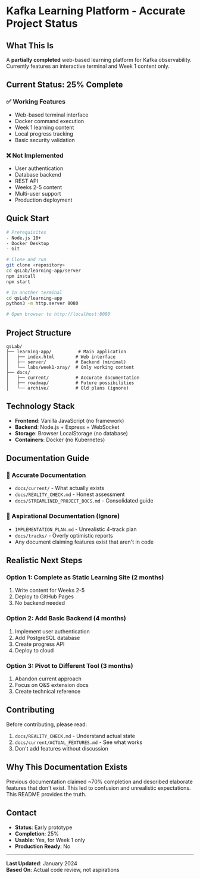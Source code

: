 # Kafka Learning Platform - Accurate Project Status

## What This Is

A **partially completed** web-based learning platform for Kafka observability. Currently features an interactive terminal and Week 1 content only.

## Current Status: 25% Complete

### ✅ Working Features
- Web-based terminal interface
- Docker command execution  
- Week 1 learning content
- Local progress tracking
- Basic security validation

### ❌ Not Implemented
- User authentication
- Database backend
- REST API
- Weeks 2-5 content
- Multi-user support
- Production deployment

## Quick Start

```bash
# Prerequisites
- Node.js 18+
- Docker Desktop
- Git

# Clone and run
git clone <repository>
cd qsLab/learning-app/server
npm install
npm start

# In another terminal
cd qsLab/learning-app
python3 -m http.server 8080

# Open browser to http://localhost:8080
```

## Project Structure

```
qsLab/
├── learning-app/          # Main application
│   ├── index.html        # Web interface
│   ├── server/           # Backend (minimal)
│   └── labs/week1-xray/  # Only working content
├── docs/
│   ├── current/          # Accurate documentation
│   ├── roadmap/          # Future possibilities
│   └── archive/          # Old plans (ignore)
```

## Technology Stack

- **Frontend**: Vanilla JavaScript (no framework)
- **Backend**: Node.js + Express + WebSocket
- **Storage**: Browser LocalStorage (no database)
- **Containers**: Docker (no Kubernetes)

## Documentation Guide

### 📂 Accurate Documentation
- `docs/current/` - What actually exists
- `docs/REALITY_CHECK.md` - Honest assessment
- `docs/STREAMLINED_PROJECT_DOCS.md` - Consolidated guide

### 📂 Aspirational Documentation (Ignore)
- `IMPLEMENTATION_PLAN.md` - Unrealistic 4-track plan
- `docs/tracks/` - Overly optimistic reports
- Any document claiming features exist that aren't in code

## Realistic Next Steps

### Option 1: Complete as Static Learning Site (2 months)
1. Write content for Weeks 2-5
2. Deploy to GitHub Pages
3. No backend needed

### Option 2: Add Basic Backend (4 months)
1. Implement user authentication
2. Add PostgreSQL database
3. Create progress API
4. Deploy to cloud

### Option 3: Pivot to Different Tool (3 months)
1. Abandon current approach
2. Focus on Q&S extension docs
3. Create technical reference

## Contributing

Before contributing, please read:
1. `docs/REALITY_CHECK.md` - Understand actual state
2. `docs/current/ACTUAL_FEATURES.md` - See what works
3. Don't add features without discussion

## Why This Documentation Exists

Previous documentation claimed ~70% completion and described elaborate features that don't exist. This led to confusion and unrealistic expectations. This README provides the truth.

## Contact

- **Status**: Early prototype
- **Completion**: 25%
- **Usable**: Yes, for Week 1 only
- **Production Ready**: No

---

**Last Updated**: January 2024  
**Based On**: Actual code review, not aspirations
